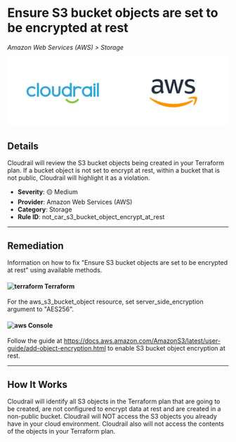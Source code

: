 # Ensure S3 bucket objects are set to be encrypted at rest

*Amazon Web Services (AWS) > Storage*

![Cloudrail and Amazon Web Services (AWS) logos](../images/cloudrail_aws.png)

## Details
Cloudrail will review the S3 bucket objects being created in your Terraform plan. If a bucket object is not set to encrypt at rest, within a bucket that is not public, Cloudrail will highlight it as a violation.

- **Severity**: 🟡 Medium
- **Provider**: Amazon Web Services (AWS)
- **Category**: Storage
- **Rule ID**: not_car_s3_bucket_object_encrypt_at_rest

---

## Remediation
Information on how to fix "Ensure S3 bucket objects are set to be encrypted at rest" using available methods.


####  <img src="../_media/emojis/terraform.png" alt="terraform" width="20"/>  Terraform
For the aws_s3_bucket_object resource, set server_side_encryption argument to "AES256".










####  <img src="../_media/emojis/aws.png" alt="aws" width="20"/> Console
Follow the guide at <https://docs.aws.amazon.com/AmazonS3/latest/user-guide/add-object-encryption.html> to enable S3 bucket object encryption at rest.




---

## How It Works
Cloudrail will identify all S3 objects in the Terraform plan that are going to be created, are not configured to encrypt data at rest and are created in a non-public bucket. Cloudrail will NOT access the S3 objects you already have in your cloud environment. Cloudrail also will not access the contents of the objects in your Terraform plan.